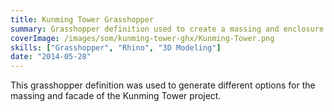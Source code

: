 ```yaml
---
title: Kunming Tower Grasshopper
summary: Grasshopper definition used to create a massing and enclosure model for the Kunming Tower project
coverImage: /images/som/kunming-tower-ghx/Kunming-Tower.png
skills: ["Grasshopper", "Rhino", "3D Modeling"]
date: "2014-05-28"
---
```


This grasshopper definition was used to generate different options for the massing and facade of the Kunming Tower project.
